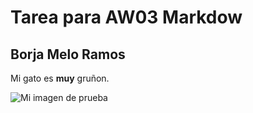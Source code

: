#  Tarea para AW03 Markdow

## Borja Melo Ramos
<p>Mi gato es <strong>muy</strong> gruñon.</p>
<!DOCTYPE html>
<html>
  <head>
    <meta charset="utf-8">
    <title>Mi pagina de prueba</title>
  </head>
  <body>
    <img src="images/firefox-icon.png" alt="Mi imagen de prueba">
  </body>
</html>

